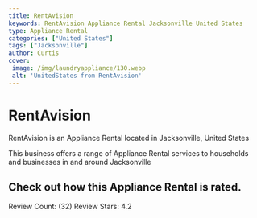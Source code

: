 ```yaml
---
title: RentAvision
keywords: RentAvision Appliance Rental Jacksonville United States 
type: Appliance Rental 
categories: ["United States"]
tags: ["Jacksonville"]
author: Curtis
cover:
 image: /img/laundryappliance/130.webp
 alt: 'UnitedStates from RentAvision'
---
```


# RentAvision
RentAvision is an Appliance Rental located in Jacksonville, United States

This business offers a range of Appliance Rental services to households and businesses in and around Jacksonville

## Check out how this Appliance Rental is rated.
Review Count: (32)
Review Stars: 4.2
